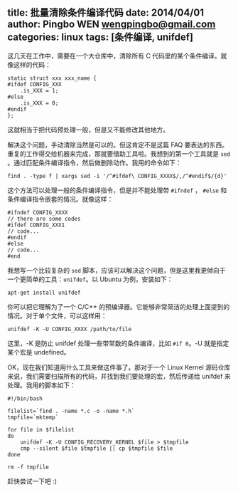 title: 批量清除条件编译代码
date: 2014/04/01
author: Pingbo WEN <wengpingbo@gmail.com>
categories: linux
tags: [条件编译, unifdef]
---

这几天在工作中，需要在一个大仓库中，清除所有 C 代码里的某个条件编译。就像这样的代码：

```
static struct xxx xxx_name {
#ifdef CONFIG_XXX
    .is_XXX = 1;
#else
    .is_XXX = 0;
#endif
};
```

这就相当于把代码预处理一般，但是又不能修改其他地方。

<!-- more -->

解决这个问题，手动清除当然是可以的。但这肯定不是这篇 FAQ 要表达的东西。重复的工作得交给机器来完成，那就要借助工具啦。我想到的第一个工具就是 `sed` 。通过匹配条件编译指令，然后做删除动作。我用的命令如下：

```
find . -type f | xargs sed -i '/^#ifdef\ CONFIG_XXXX$/,/^#endif$/{d}'
```

这个方法可以处理一般的条件编译指令，但是并不能处理带 `#ifndef` ， `#else` 和 条件编译指令嵌套的情况。就像这样：

```
#ifndef CONFIG_XXXX
// there are some codes
#ifdef CONFIG_XXX1
// code...
#endif
#else
// code...
#end
```

我想写一个比较复杂的 `sed` 脚本，应该可以解决这个问题，但是这里我更倾向于一个更简单的工具：`unifdef`。以 Ubuntu 为例，安装如下：

```
apt-get install unifdef
```

你可以把它理解为了一个 C/C++ 的预编译器。它能够非常简洁的处理上面提到的情况。对于单个文件，可以这样用：

```
unifdef -K -U CONFIG_XXXX /path/to/file
```

这里，-K 是防止 unifdef 处理一些带常数的条件编译，比如 `#if 0`。-U 就是指定某个宏是 undefined。

OK，现在我们知道用什么工具来做这件事了。那对于一个 Linux Kernel 源码仓库来说，我们需要扫描所有的代码，并找到我们要处理的宏，然后传递给 unifdef 来处理。我用的脚本如下：


```
#!/bin/bash

filelist=`find . -name *.c -o -name *.h`
tmpfile=`mktemp`

for file in $filelist
do
    unifdef -K -U CONFIG_RECOVERY_KERNEL $file > $tmpfile
    cmp --silent $file $tmpfile || cp $tmpfile $file
done

rm -f tmpfile
```

赶快尝试一下吧 :)
